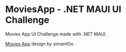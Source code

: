 # MoviesApp - .NET MAUI UI Challenge

Movies App UI Challenge made with .NET MAUI.

[Movies App](https://dribbble.com/shots/10795979-Movie-App-Free) design by simantOo.